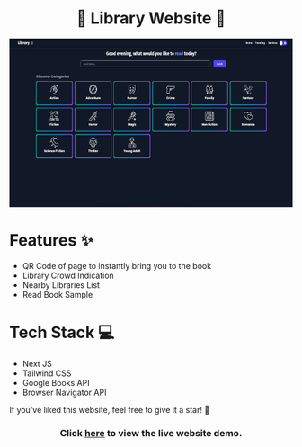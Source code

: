 
<div align='center'>
  
  # 📘 Library Website 📘
  <img src='./assets/images/thumbnail.png' height='300px' />

</div>


# Features ✨

- QR Code of page to instantly bring you to the book
- Library Crowd Indication
- Nearby Libraries List
- Read Book Sample

# Tech Stack 💻	

- Next JS
- Tailwind CSS
- Google Books API
- Browser Navigator API

If you've liked this website, feel free to give it a star! 🌟

<div align='center'>

  ### Click [here](https://libraryapp-ivusc.vercel.app/) to view the live website demo.

</div>

